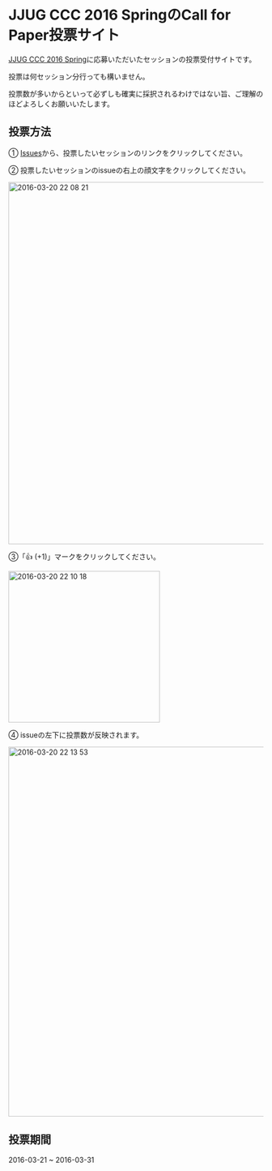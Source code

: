 # JJUG CCC 2016 SpringのCall for Paper投票サイト

[JJUG CCC 2016 Spring](http://www.java-users.jp/?p=2362)に応募いただいたセッションの投票受付サイトです。

投票は何セッション分行っても構いません。

投票数が多いからといって必ずしも確実に採択されるわけではない旨、ご理解のほどよろしくお願いいたします。

## 投票方法
① [Issues](https://github.com/jjug-ccc/call-for-paper-2016spring/issues)から、投票したいセッションのリンクをクリックしてください。

② 投票したいセッションのissueの右上の顔文字をクリックしてください。

<img width="715" alt="2016-03-20 22 08 21" src="https://cloud.githubusercontent.com/assets/106908/13904583/19e3eb2a-eee9-11e5-8fae-401b9e7c8ef0.png">

③「👍 (+1)」マークをクリックしてください。


<img width="299" alt="2016-03-20 22 10 18" src="https://cloud.githubusercontent.com/assets/106908/13904584/1b99397a-eee9-11e5-8262-52fda952bc3b.png">

④ issueの左下に投票数が反映されます。

<img width="730" alt="2016-03-20 22 13 53" src="https://cloud.githubusercontent.com/assets/106908/13904585/1d85fa8e-eee9-11e5-8d99-847a24f58e8b.png">

## 投票期間

2016-03-21 ~ 2016-03-31

